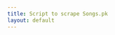 ```yaml
---
title: Script to scrape Songs.pk
layout: default
---
```

<script src="https://gist.github.com/854185.js?file=songs.pk"></script>
